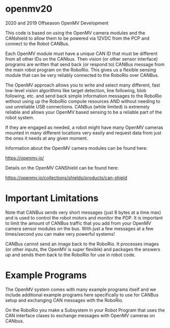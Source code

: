 # openmv20
2020 and 2019 Offseason OpenMV Development

This code is based on using the OpenMV camera modules and the CANshield
to allow them to be powered via 12VDC from the PCP and connect to the
Robot CANBus.

Each OpenMV module must have a unique CAN ID that must be different
from all other IDs on the CANbus. Then vision (or other sensor
interface) programs are written that send back (or respond to) CANBus
message from the main robot program on the RoboRio. This gives us a
flexible sensing module that can be very reliably connected to the
RoboRio over CANBus.

The OpenMV approach allows you to write and select many different, fast
low-level vision algorithms like target detection, line following, blob
following, etc. and send back simple information messages to the RoboRio
without using up the RoboRio compute resources AND without needing to use
unreliable USB connections. CANBus (while limited) is extremely reliable
and allows your OpenMV based sensing to be a reliable part of the robot
system.

If they are engaged as needed, a robot might have many OpenMV cameras
mounted in many different locations very easily and request data from
just the ones it needs at any given moment.

Information about the OpenMV camera modules can be found here:

https://openmv.io/


Details on the OpenMV CANShield can be found here:

https://openmv.io/collections/shields/products/can-shield

# Important Limitations

Note that CANBus sends very short messages (just 8 bytes at a time max) and
is used to control the robot motors and monitor the PDP. It is important
to limit the amount of CANBus traffic that you add from your OpenMV camera
sensor modules on the bus. With just a few messages at a few times/second
you can make very powerful systems!

CANBus cannot send an image back to the RoboRio. It processes images
(or other inputs, the OpenMV is super flexible) and packages the
answers up and sends them back to the RoboRio for use in robot code.


# Example Programs

The OpenMV system comes with many example programs itself and we include
additional example programs here specifically to use for CANBus setup
and exchanging CAN messages with the RoboRio.

On the RoboRio you make a Subsystem in your Robot Program that uses
the CAN interface clases to exchange messages with OpenMV cameras
on CANbus.



